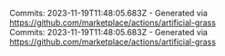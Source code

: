 Commits: 2023-11-19T11:48:05.683Z - Generated via https://github.com/marketplace/actions/artificial-grass
<br>
Commits: 2023-11-19T11:48:05.683Z - Generated via https://github.com/marketplace/actions/artificial-grass
<br>
